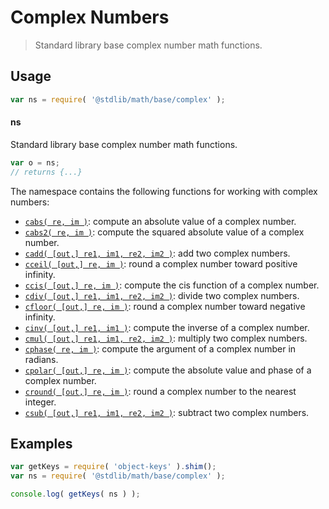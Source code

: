 <!--

@license Apache-2.0

Copyright (c) 2018 The Stdlib Authors.

Licensed under the Apache License, Version 2.0 (the "License");
you may not use this file except in compliance with the License.
You may obtain a copy of the License at

   http://www.apache.org/licenses/LICENSE-2.0

Unless required by applicable law or agreed to in writing, software
distributed under the License is distributed on an "AS IS" BASIS,
WITHOUT WARRANTIES OR CONDITIONS OF ANY KIND, either express or implied.
See the License for the specific language governing permissions and
limitations under the License.

-->

# Complex Numbers

> Standard library base complex number math functions.

<section class="usage">

## Usage

```javascript
var ns = require( '@stdlib/math/base/complex' );
```

#### ns

Standard library base complex number math functions.

```javascript
var o = ns;
// returns {...}
```

The namespace contains the following functions for working with complex numbers:

<!-- <toc pattern="*"> -->

<div class="namespace-toc">

-   <span class="signature">[`cabs( re, im )`][@stdlib/math/base/complex/abs]</span><span class="delimiter">: </span><span class="description">compute an absolute value of a complex number.</span>
-   <span class="signature">[`cabs2( re, im )`][@stdlib/math/base/complex/abs2]</span><span class="delimiter">: </span><span class="description">compute the squared absolute value of a complex number.</span>
-   <span class="signature">[`cadd( [out,] re1, im1, re2, im2 )`][@stdlib/math/base/complex/add]</span><span class="delimiter">: </span><span class="description">add two complex numbers.</span>
-   <span class="signature">[`cceil( [out,] re, im )`][@stdlib/math/base/complex/ceil]</span><span class="delimiter">: </span><span class="description">round a complex number toward positive infinity.</span>
-   <span class="signature">[`ccis( [out,] re, im )`][@stdlib/math/base/complex/cis]</span><span class="delimiter">: </span><span class="description">compute the cis function of a complex number.</span>
-   <span class="signature">[`cdiv( [out,] re1, im1, re2, im2 )`][@stdlib/math/base/complex/divide]</span><span class="delimiter">: </span><span class="description">divide two complex numbers.</span>
-   <span class="signature">[`cfloor( [out,] re, im )`][@stdlib/math/base/complex/floor]</span><span class="delimiter">: </span><span class="description">round a complex number toward negative infinity.</span>
-   <span class="signature">[`cinv( [out,] re1, im1 )`][@stdlib/math/base/complex/inv]</span><span class="delimiter">: </span><span class="description">compute the inverse of a complex number.</span>
-   <span class="signature">[`cmul( [out,] re1, im1, re2, im2 )`][@stdlib/math/base/complex/multiply]</span><span class="delimiter">: </span><span class="description">multiply two complex numbers.</span>
-   <span class="signature">[`cphase( re, im )`][@stdlib/math/base/complex/phase]</span><span class="delimiter">: </span><span class="description">compute the argument of a complex number in radians.</span>
-   <span class="signature">[`cpolar( [out,] re, im )`][@stdlib/math/base/complex/polar]</span><span class="delimiter">: </span><span class="description">compute the absolute value and phase of a complex number.</span>
-   <span class="signature">[`cround( [out,] re, im )`][@stdlib/math/base/complex/round]</span><span class="delimiter">: </span><span class="description">round a complex number to the nearest integer.</span>
-   <span class="signature">[`csub( [out,] re1, im1, re2, im2 )`][@stdlib/math/base/complex/subtract]</span><span class="delimiter">: </span><span class="description">subtract two complex numbers.</span>

</div>

<!-- </toc> -->

</section>

<!-- /.usage -->

<section class="examples">

## Examples

<!-- TODO: better examples -->

<!-- eslint no-undef: "error" -->

```javascript
var getKeys = require( 'object-keys' ).shim();
var ns = require( '@stdlib/math/base/complex' );

console.log( getKeys( ns ) );
```

</section>

<!-- /.examples -->

<section class="links">

<!-- <toc-links> -->

[@stdlib/math/base/complex/abs]: https://github.com/stdlib-js/stdlib/tree/develop/lib/node_modules/%40stdlib/math/base/complex/abs

[@stdlib/math/base/complex/abs2]: https://github.com/stdlib-js/stdlib/tree/develop/lib/node_modules/%40stdlib/math/base/complex/abs2

[@stdlib/math/base/complex/add]: https://github.com/stdlib-js/stdlib/tree/develop/lib/node_modules/%40stdlib/math/base/complex/add

[@stdlib/math/base/complex/ceil]: https://github.com/stdlib-js/stdlib/tree/develop/lib/node_modules/%40stdlib/math/base/complex/ceil

[@stdlib/math/base/complex/cis]: https://github.com/stdlib-js/stdlib/tree/develop/lib/node_modules/%40stdlib/math/base/complex/cis

[@stdlib/math/base/complex/divide]: https://github.com/stdlib-js/stdlib/tree/develop/lib/node_modules/%40stdlib/math/base/complex/divide

[@stdlib/math/base/complex/floor]: https://github.com/stdlib-js/stdlib/tree/develop/lib/node_modules/%40stdlib/math/base/complex/floor

[@stdlib/math/base/complex/inv]: https://github.com/stdlib-js/stdlib/tree/develop/lib/node_modules/%40stdlib/math/base/complex/inv

[@stdlib/math/base/complex/multiply]: https://github.com/stdlib-js/stdlib/tree/develop/lib/node_modules/%40stdlib/math/base/complex/multiply

[@stdlib/math/base/complex/phase]: https://github.com/stdlib-js/stdlib/tree/develop/lib/node_modules/%40stdlib/math/base/complex/phase

[@stdlib/math/base/complex/polar]: https://github.com/stdlib-js/stdlib/tree/develop/lib/node_modules/%40stdlib/math/base/complex/polar

[@stdlib/math/base/complex/round]: https://github.com/stdlib-js/stdlib/tree/develop/lib/node_modules/%40stdlib/math/base/complex/round

[@stdlib/math/base/complex/subtract]: https://github.com/stdlib-js/stdlib/tree/develop/lib/node_modules/%40stdlib/math/base/complex/subtract

<!-- </toc-links> -->

</section>

<!-- /.links -->
